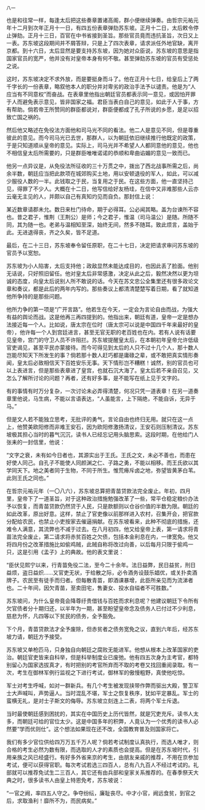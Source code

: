     八一 

   也是和往常一样，每逢太后把这些奏章置诸高阁，群小便继续弹奏。由哲宗元祐元年十二月到次年正月十一日，有四五份表章弹劾苏东坡。正月十二日，太后敕令停止弹劾。正月十三日，百官在中书省接到圣旨。那些官员竟而违抗圣旨，次日又上一表。苏东坡这段期间并不屑答辩，只是上了四次表章，请求派任外地官缺，离开京都。到十六日，太后显然是要支持苏东坡，因为她对众臣说，苏东坡的意思是指国家官员的宽严，他并没有对皇帝本身有何不敬。甚至弹劾苏东坡的官员有受惩处之说。

   这时，苏东坡决定不求外放，而是要挺身而斗了。他在正月十七日，给皇后上了两千字长的一份表章，略叙他本人的职分并对卑劣的政治手法予以谴责。他是为“人应当有不同意权”而奋战。在表章里他指出朝廷官员都表示同一意见，或因怕开罪于人而避免表示意见，皆非国家之福。君臣当表白自己的意见，如此于人于事，方有帮助。倘若帝王所赞同的群臣都说对，群臣便都成了孔子所说的乡愿，是足以招致亡国之祸的。

   然后他又略述在免役法方面他和司马光不同的看法。他二人是意见不同，但是尊重彼此的意见。而今司马光已去世，那群人，以为朝廷依旧继续推行他既定的政策，于是只知道顺从皇帝的意见。实际上，司马光并不希望人人都同意他的意见，他也不相信皇太后所需要的，只是群臣唯唯诺诺的恭顺和卑曲谄媚的意见一致而已。

   他另一点异议是，从免役法所征收的三十万贯之中，拨出了西北战事所需之后，尚余半数，朝廷应当把此款项在城郊购买土地，用以安顿退役的军人，如此，可以减少服役人数的一半。此钱取之于民，当复用之于民。在这些方面，他一直坚持己见，得罪了不少人。大概在十二日，他写信给好友杨珪，在信中又非难那些人云亦云毫无主见的人，并颇以自己有真知灼见而自负。那封信上说：

   某近数章请郡未允。数日来杜门待命，期于必得耳。公必闻其略。盖为台谏所不容也。昔之君子，惟荆（王荆公）是师；今之君子，惟温（司马温公）是随。所随不同，其为随一也。老弟与温相知至深，始终无间，然多不随耳。致此烦言，盖始于此。无进退得丧，齐之久矣，皆不足道。

   最后，在二十三日，苏东坡奉令留任原职，在二十七日，决定把请求审问苏东坡的官员予以宽恕。

   苏东坡为小人陷害，太后支持他；政敌显然未能达成目的，也因此丢了脸面。他别无话说，只好照旧留任。他对皇太后非常感激，决定从此之后，毅然决然以更为坦诚的态度，向皇太后说别人所不敢说的话。今天在苏文忠公全集里还有很多政论文章和奏议，都是此后的两年内写的。那些奏议上都清清楚楚写着日期，看了就知道他所争持的是那些问题。

   他所力争的第一项是“广开言路”。他若生在今天，一定会为言论自由而战，为强大有益的舆论而战。这是他再三再四提到的。他指出来，朝廷有道，皇帝一定是想办法接近每一个人。比如说，唐太宗在位时（唐太宗可以说是中国四千年来最好的皇帝），他许每一个人到宫廷进言，甚至无官无职的老百姓也在内。若有人说有话要见皇帝，宫门的守卫人员不许阻拦。苏东坡提醒皇太后，在本朝初年皇帝允许低级官吏谒见，甚至平民亦蒙接待。而今可得见到太后的人只不过十几个人，那十数人岂能尽知天下所发生的事？倘若那十数人赶巧都是庸碌之辈，或不敢把真实情形奏闻，皇太后必致相信天下百姓安乐无事。天下情形岂不糟糕！诚然，别的官员也可以上表进言，但是那些表章进了皇宫，也就石沉大海了。皇太后若不亲自召见，又怎么了解所讨论的问题？再者，还有好多事，是不能写在纸上见于文字的。

   有的事情有时万分复杂，一次讨论未必弄得清楚，何况只凭一道表章！在另一道奏章里他说，马生病，不能以言语表达，“人虽能言，上下隔绝，不能自诉，无异于马。”

   但是文人若不能独立思考，无批评的勇气，言论自由也终归无用。就只在这一点上，他赞美欧阳修而非难王安石，因为欧阳修激扬清议，王安石则压制清议。苏东坡极其担心当时的暮气沉沉，读书人已经忘记用头脑思索。这段时期，在他给门人张耒的一封信里，他说：

   “文字之衰，未有如今日者也，其源实出于王氏。王氏之文，未必不善也，而患在好使人同己。自孔子不能使人同颜渊之仁、子路之勇，不能以相移。而王氏欲以其学同天下。地之美者同于生物，不同于所生。惟荒瘠斥卤之地，弥望皆黄茅白苇。此则王氏之同也。”

   在哲宗元祐元年（一〇八六），苏东坡总算把青苗贷款法完全废止。年初，四月里，皇帝下了一道圣旨，对于这种政治措施勉强改革了一些，常平仓稳定粮价办法予以恢复，而青苗贷款仍然贷于人民，只是款额则以仓谷价值的半数为限。朝廷的如此改革，原出好意。这样，禁止了官吏像以前那样进入农村，召集开会，把官款分配给农民，也禁止小吏按家去催逼捐献。在苏东坡看来，此种不彻底的措施，还难令人满意，其流弊也不减于过去。在八月初四，他又给皇帝上表，第一请求将青苗法完全废止，第二请求将赤贫百姓之欠债，包括本金利息在内，一律宽免。他又将四月份之改革措施比如偷鸡贼，此贼自称将改过向善，以后每月只限于偷鸡一只，这是引用《孟子》上的典故。他的表文里说：

   “臣伏见熙宁以来，行青苗免役二法，至今二十余年。法日益弊，民日益贫，刑日益烦，盗日益炽……又官吏无状，于给散之际，必令酒务设鼓乐娼优，或关扑卖酒牌子。农民至有徒手而归者。但每散青苗，即酒课暴增，此臣所亲见而为流涕者也。二十年间，因欠青苗，至卖田宅，售妻女、投水自缢者不可胜数。”

   苏东坡问，为什么皇帝竟会降尊纡贵借钱与百姓而求利息呢？他建议朝廷下令所有欠官债者分十期归还，以半年为一期，甚至盼望皇帝念及债务人已付过不少利息，慈悲为怀，凡四等以下贫民的债务，全予豁免。

   下个月，青苗贷款法才全予废除，但赤贫者之债务宽免之议，直到六年后，经苏东坡力请，朝廷方予接受。

   苏东坡又单枪匹马，只身独自向朝廷之腐败无能进军。他想从根本上改革国家的吏治。朝廷官吏皆来自科举，但是科举制度业已废弛。他有四五次身为主考官，都特别留心为国家选拔真才，有时把别的考官所弃而不取的考卷又找回重阅录取。有一次，考生在御林军例行监视之下进行考试，御林军的傲慢粗野，真使他吃惊。

   军士对考生呼喊，如对一群新兵。有几个考生被发现挟带作弊而驱出大殿，警卫军士大声喊叫，声势逼人。当时混乱不堪，军士之恢复秩序，犹如平定暴乱。军士的蛮横无礼，是对士子斯文的侮辱。苏东坡立刻连上二表，将两个军士斥退。

   当时最使朝廷感到困扰的，其实在中国历史上历代皆然，就是冗吏充斥。读书人太多，而朝廷可给的官位太少。这是中国多年的积弊，人竟认为一个优秀的读书人必然要“学而优则仕”。这个想法如果现在还不改，全国教育普及则国家将亡。

   我们有多少官位供给四万万五千万人呢？倘若考试制度认真执行，而选人唯才，则合格的考生必然为数有限，而选取的人才的素质也会提高。但是在苏东坡时代，引用亲族之风已经盛行。有好多外省来京的考生，由朋友亲戚的推荐，不用在京参加考试，便可以获得官职。每次考试若选三四百人，总有八九百人不经过考试的。礼部就可以推荐免试生二三百人，其它还有由兵部和皇家关系推荐的。在春季祭天大典之时，很多读书人由皇上特恩免考，苏东坡说：

   “一官之阙，率四五人守之。争夺纷纭，廉耻丧尽。中才小官，阙远食贫，到官之后，求取渔利！靡所不为，而民病矣。”


